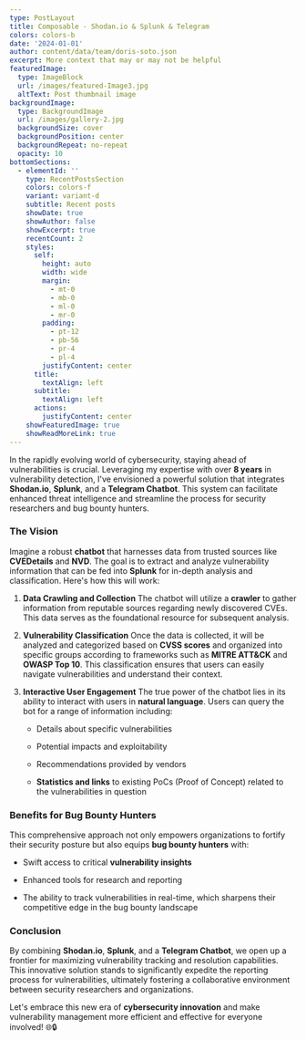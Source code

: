 ```yaml
---
type: PostLayout
title: Composable - Shodan.io & Splunk & Telegram
colors: colors-b
date: '2024-01-01'
author: content/data/team/doris-soto.json
excerpt: More context that may or may not be helpful
featuredImage:
  type: ImageBlock
  url: /images/featured-Image3.jpg
  altText: Post thumbnail image
backgroundImage:
  type: BackgroundImage
  url: /images/gallery-2.jpg
  backgroundSize: cover
  backgroundPosition: center
  backgroundRepeat: no-repeat
  opacity: 10
bottomSections:
  - elementId: ''
    type: RecentPostsSection
    colors: colors-f
    variant: variant-d
    subtitle: Recent posts
    showDate: true
    showAuthor: false
    showExcerpt: true
    recentCount: 2
    styles:
      self:
        height: auto
        width: wide
        margin:
          - mt-0
          - mb-0
          - ml-0
          - mr-0
        padding:
          - pt-12
          - pb-56
          - pr-4
          - pl-4
        justifyContent: center
      title:
        textAlign: left
      subtitle:
        textAlign: left
      actions:
        justifyContent: center
    showFeaturedImage: true
    showReadMoreLink: true
---
```

In the rapidly evolving world of cybersecurity, staying ahead of vulnerabilities is crucial. Leveraging my expertise with over **8 years** in vulnerability detection, I've envisioned a powerful solution that integrates **Shodan.io**, **Splunk**, and a **Telegram Chatbot**. This system can facilitate enhanced threat intelligence and streamline the process for security researchers and bug bounty hunters.

### The Vision

Imagine a robust **chatbot** that harnesses data from trusted sources like **CVEDetails** and **NVD**. The goal is to extract and analyze vulnerability information that can be fed into **Splunk** for in-depth analysis and classification. Here's how this will work:

1.  **Data Crawling and Collection**
    The chatbot will utilize a **crawler** to gather information from reputable sources regarding newly discovered CVEs. This data serves as the foundational resource for subsequent analysis.

2.  **Vulnerability Classification**
    Once the data is collected, it will be analyzed and categorized based on **CVSS scores** and organized into specific groups according to frameworks such as **MITRE ATT\&CK** and **OWASP Top 10**. This classification ensures that users can easily navigate vulnerabilities and understand their context.

3.  **Interactive User Engagement**
    The true power of the chatbot lies in its ability to interact with users in **natural language**. Users can query the bot for a range of information including:

    *   Details about specific vulnerabilities

    *   Potential impacts and exploitability

    *   Recommendations provided by vendors

    *   **Statistics and links** to existing PoCs (Proof of Concept) related to the vulnerabilities in question

### Benefits for Bug Bounty Hunters

This comprehensive approach not only empowers organizations to fortify their security posture but also equips **bug bounty hunters** with:

*   Swift access to critical **vulnerability insights**

*   Enhanced tools for research and reporting

*   The ability to track vulnerabilities in real-time, which sharpens their competitive edge in the bug bounty landscape

### Conclusion

By combining **Shodan.io**, **Splunk**, and a **Telegram Chatbot**, we open up a frontier for maximizing vulnerability tracking and resolution capabilities. This innovative solution stands to significantly expedite the reporting process for vulnerabilities, ultimately fostering a collaborative environment between security researchers and organizations.

Let's embrace this new era of **cybersecurity innovation** and make vulnerability management more efficient and effective for everyone involved! 🌐🔒


